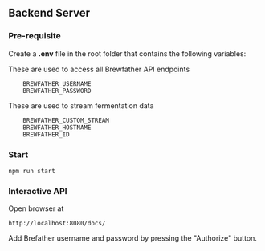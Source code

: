 ## Backend Server

### Pre-requisite

Create a **.env** file in the root folder that contains the following variables:

These are used to access all Brewfather API endpoints
```
    BREWFATHER_USERNAME
    BREWFATHER_PASSWORD
```

These are used to stream fermentation data
```
    BREWFATHER_CUSTOM_STREAM
    BREWFATHER_HOSTNAME
    BREWFATHER_ID
```

### Start
```
npm run start
```

### Interactive API
Open browser at 
```
http://localhost:8080/docs/
```
Add Brefather username and password by pressing the "Authorize" button. 
